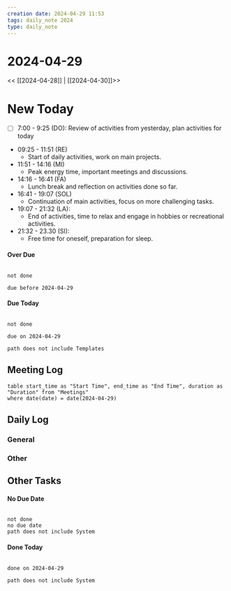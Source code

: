 ```yaml
---
creation date: 2024-04-29 11:53
tags: daily_note 2024
type: daily_note
---
```

# 2024-04-29
<< [[2024-04-28]] | [[2024-04-30]]>>

# New Today
 - [ ] 7:00 - 9:25 (DO): Review of activities from yesterday, plan activities for today 
 - 09:25 - 11:51 (RE)
	 - Start of daily activities, work on main projects.
 - 11:51 - 14:16 (MI)
	 - Peak energy time, important meetings and discussions.
 - 14:16 - 16:41 (FA)
	 - Lunch break and reflection on activities done so far.
 - 16:41 - 19:07 (SOL)
	 - Continuation of main activities, focus on more challenging tasks.
 - 19:07 - 21:32 (LA):
	 - End of activities, time to relax and engage in hobbies or recreational activities.
 - 21:32 - 23.30 (SI):
	 - Free time for oneself, preparation for sleep.
 

#### Over Due
```tasks

not done

due before 2024-04-29

```

#### Due Today
```tasks

not done

due on 2024-04-29

path does not include Templates

```





## Meeting Log

```dataview
table start_time as "Start Time", end_time as "End Time", duration as "Duration" from "Meetings"
where date(date) = date(2024-04-29)
```
## Daily Log

### General



### Other




## Other Tasks

#### No Due Date
```tasks

not done
no due date
path does not include System

```

#### Done Today

```tasks

done on 2024-04-29

path does not include System

```
